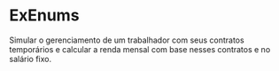# ExEnums
Simular o gerenciamento de um trabalhador com seus contratos temporários e calcular a renda mensal com base nesses contratos e no salário fixo.
